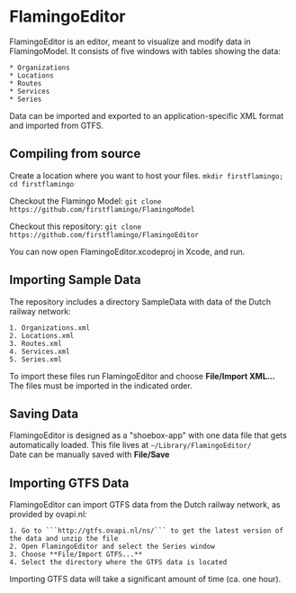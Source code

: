 FlamingoEditor
==============

FlamingoEditor is an editor, meant to visualize and modify data in FlamingoModel. It consists of five windows with tables showing the data:

    * Organizations
    * Locations
    * Routes
    * Services
    * Series

Data can be imported and exported to an application-specific XML format and imported from GTFS.


Compiling from source
---------------------

Create a location where you want to host your files.
```mkdir firstflamingo; cd firstflamingo```

Checkout the Flamingo Model:
```git clone https://github.com/firstflamingo/FlamingoModel```

Checkout this repository:
```git clone https://github.com/firstflamingo/FlamingoEditor```

You can now open FlamingoEditor.xcodeproj in Xcode, and run.


Importing Sample Data
---------------------

The repository includes a directory SampleData with data of the Dutch railway network:

    1. Organizations.xml
    2. Locations.xml
    3. Routes.xml
    4. Services.xml
    5. Series.xml

To import these files run FlamingoEditor and choose **File/Import XML...**  
The files must be imported in the indicated order.


Saving Data
-----------

FlamingoEditor is designed as a "shoebox-app" with one data file that gets automatically loaded.
This file lives at ```~/Library/FlamingoEditor/```  
Date can be manually saved with **File/Save**


Importing GTFS Data
-------------------

FlamingoEditor can import GTFS data from the Dutch railway network, as provided by ovapi.nl:

    1. Go to ```http://gtfs.ovapi.nl/ns/``` to get the latest version of the data and unzip the file
    2. Open FlamingoEditor and select the Series window
    3. Choose **File/Import GTFS...**
    4. Select the directory where the GTFS data is located

Importing GTFS data will take a significant amount of time (ca. one hour).